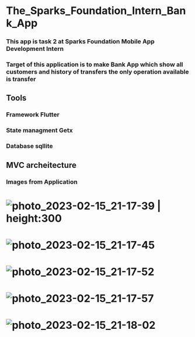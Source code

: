 # The_Sparks_Foundation_Intern_Bank_App
### This app is task 2 at Sparks Foundation Mobile App Development Intern
### Target of this application is to make Bank App which show all customers and history of transfers the only operation available is transfer
## Tools
### Framework Flutter
### State managment Getx
### Database sqllite

## MVC archeitecture

### Images from Application


# ![photo_2023-02-15_21-17-39](https://user-images.githubusercontent.com/92789958/219130329-33524529-041c-436f-a325-195a269644e1.jpg) | height:300

# ![photo_2023-02-15_21-17-45](https://user-images.githubusercontent.com/92789958/219130343-dc1aaaea-a04d-4a1e-9025-2ef86d887cd4.jpg)
# ![photo_2023-02-15_21-17-52](https://user-images.githubusercontent.com/92789958/219130365-93461829-77e1-4cb6-a276-b24587f9ecab.jpg)
# ![photo_2023-02-15_21-17-57](https://user-images.githubusercontent.com/92789958/219130381-9ab2b22d-364c-4d14-9439-21586c4f458f.jpg)
# ![photo_2023-02-15_21-18-02](https://user-images.githubusercontent.com/92789958/219130390-4c996e04-12fc-4fce-bc99-47b51a72a918.jpg)
